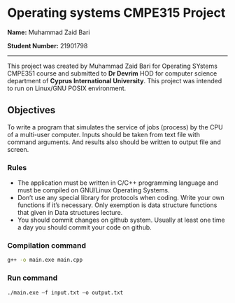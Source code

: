 # Operating systems CMPE315 Project

**Name:** Muhammad Zaid Bari

**Student Number:** 21901798

---
This project was created by Muhammad Zaid Bari for Operating SYstems CMPE351 course and submitted to **Dr Devrim** HOD for computer science department of **Cyprus International University**.
This project was intended to run on Linux/GNU POSIX environment.

## Objectives

To write a program that simulates the service of jobs (process) by the
CPU of a multi-user computer.
Inputs should be taken from text file with command arguments. And results also
should be written to output file and screen.

### Rules

- The application must be written in C/C++ programming language and must
be compiled on GNU/Linux Operating Systems.
- Don’t use any special library for protocols when coding. Write your own
functions if it’s necessary. Only exemption is data structure functions that
given in Data structures lecture.
- You should commit changes on github system. Usually at least one time a day
you should commit your code on github.

### Compilation command

``` cmd
g++ -o main.exe main.cpp 
```

### Run command

``` cmd
./main.exe –f input.txt –o output.txt
```
